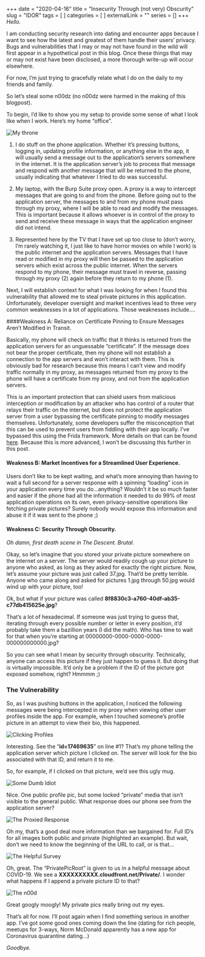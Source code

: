 +++
date = "2020-04-16"
title = "Insecurity Through (not very) Obscurity"
slug = "IDOR"
tags = [
]
categories = [
]
externalLink = ""
series = []
+++
*Hello.*

I am conducting security research into dating and encounter apps because I want to see how the latest and greatest of them handle their users’ privacy. Bugs and vulnerabilities that I may or may not have found in the wild will first appear in a hypothetical post in this blog. Once these things that may or may not exist have been disclosed, a more thorough write-up will occur elsewhere. 

For now, I’m just trying to gracefully relate what I do on the daily to my friends and family.

So let’s steal some n00dz (no n00dz were harmed in the making of this blogpost).

To begin, I’d like to show you my setup to provide some sense of what I look like when I work. Here’s my home “office”.

![My throne](../post1/Picture1.png)

1. I do stuff on the phone application. Whether it’s pressing buttons, logging in, updating profile information, or anything else in the app, it will usually send a message out to the application’s servers somewhere in the internet. It is the application server’s job to process that message and respond with another message that will be returned to the phone, usually indicating that whatever I tried to do was successful.

2. My laptop, with the Burp Suite proxy open. A proxy is a way to intercept messages that are going to and from the phone. Before going out to the application server, the messages to and from my phone must pass through my proxy, where I will be able to read and modify the messages. This is important because it allows whoever is in control of the proxy to send and receive these message in ways that the application engineer did not intend.

3. Represented here by the TV that I have set up too close to (don’t worry, I’m rarely watching it, I just like to have horror movies on while I work) is the public internet and the application servers. Messages that I have read or modified in my proxy will then be passed to the application servers which exist across the public internet. When the servers respond to my phone, their message must travel in reverse, passing through my proxy (2) again before they return to my phone (1).

Next, I will establish context for what I was looking for when I found this vulnerability that allowed me to steal private pictures in this application. Unfortunately, developer oversight and market incentives lead to three very common weaknesses in a lot of applications. Those weaknesses include....

####Weakness A: Reliance on Certificate Pinning to Ensure Messages Aren’t Modified in Transit. 

Basically, my phone will check on traffic that it thinks is returned from the application servers for an unguessable “certificate”.  If the message does not bear the proper certificate, then my phone will not establish a connection to the app servers and won’t interact with them. This is obviously bad for research because this means I can’t view and modify traffic normally in my proxy, as messages returned from my proxy to the phone will have a certificate from my proxy, and not from the application servers.

This is an important protection that can shield users from malicious interception or modification by an attacker who has control of a router that relays their traffic on the internet, but does not protect the application server from a user bypassing the certificate pinning to modify messages themselves. Unfortunately, some developers suffer the misconception that this can be used to prevent users from fiddling with their app locally. I’ve bypassed this using the Frida framework. More details on that can be found [here](https://medium.com/@ved_wayal/hail-frida-the-universal-ssl-pinning-bypass-for-android-e9e1d733d29). Because this is more advanced, I won’t be discussing this further in this post.

#### Weakness B: Market Incentives for a Streamlined User Experience. 

Users don’t like to be kept waiting, and what’s more annoying than having to wait a full second for a server response with a spinning “loading” icon in your application every time you do...anything? Wouldn’t it be so much faster and easier if the phone had all the information it needed to do 99% of most application operations on its own, even privacy-sensitive operations like fetching private pictures? Surely nobody would expose this information and abuse it if it was sent to the phone ;)

#### Weakness C: Security Through Obscurity. 

*Oh damn, first death scene in The Descent. Brutal.* 

Okay, so let’s imagine that you stored your private picture somewhere on the internet on a server. The server would readily cough up your picture to anyone who asked, as long as they asked for exactly the right picture. Now, let’s assume your picture was just called 37.jpg. That’d be pretty terrible. Anyone who came along and asked for pictures 1.jpg through 50.jpg would wind up with your picture, too!

Ok, but what if your picture was called **8f8830c3-a760-40df-ab35-c77db415625e.jpg**? 

That’s a lot of hexadecimal. If someone was just trying to guess that, iterating through every possible number or letter in every position, it’d probably take them a bazillion years (I did the math). Who has time to wait for that when you’re starting at 00000000-0000-0000-0000-000000000000.jpg? 

So you can see what I mean by security through obscurity. Technically, anyone can access this picture if they just happen to guess it. But doing that is virtually impossible. It’d only be a problem if the ID of the picture got exposed somehow, right? Hmmmm ;)

### The Vulnerability

So, as I was pushing buttons in the application, I noticed the following messages were being intercepted in my proxy when viewing other user profiles inside the app. For example, when I touched someone’s profile picture in an attempt to view their bio, this happened. 

![Clicking Profiles](../post1/Picture2.png)

Interesting. See the “**id=17469635**” on line #1? That’s my phone telling the application server which picture I clicked on. The server will look for the bio associated with that ID, and return it to me.

So, for example, if I clicked on that picture, we’d see this ugly mug.
 
![Some Dumb Idiot](../post1/Picture3.png)

Nice. One public profile pic, but some locked “private” media that isn’t visible to the general public. What response does our phone see from the application server?

![The Proxied Response](../post1/Picture4.png)

Oh my, that’s a good deal more information than we bargained for. Full ID’s for all images both public and private (highlighted an example). But wait, don’t we need to know the beginning of the URL to call, or is that...

![The Helpful Survey](../post1/Picture5.png)

Oh, great. The “PrivatePicRoot” is given to us in a helpful message about COVID-19. We see a **XXXXXXXXXX.cloudfront.net/Private/**. I wonder what happens if I append a private picture ID to that?

![The n00d](../post1/Picture6.png)

Great googly moogly! My private pics really bring out my eyes.

That’s all for now. I’ll post again when I find something serious in another app. I’ve got some good ones coming down the line (dating for rich people, meetups for 3-ways, Norm McDonald apparently has a new app for Coronavirus quarantine dating…)

*Goodbye.*
